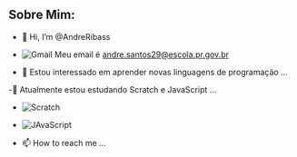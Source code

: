 ## Sobre Mim:

- 👋 Hi, I’m @AndreRibass

-  ![Gmail](https://img.shields.io/badge/Gmail-D14836?style=for-the-badge&logo=gmail&logoColor=white)    Meu email é andre.santos29@escola.pr.gov.br 



 
- 👀 Estou interessado em aprender novas linguagens de programação ...

-🌱 Atualmente estou estudando   Scratch e JavaScript ...

- ![Scratch](https://img.shields.io/badge/Scratch-4D97FF?style=for-the-badge&logo=Scratch&logoColor=white)

- ![JAvaScript](https://img.shields.io/badge/JavaScript-323330?style=for-the-badge&logo=javascript&logoColor=F7DF1E)



- 📫 How to reach me ...

<!---
AndreRibass/AndreRibass is a ✨ special ✨ repository because its `README.md` (this file) appears on your GitHub profile.
You can click the Preview link to take a look at your changes.
--->
 
